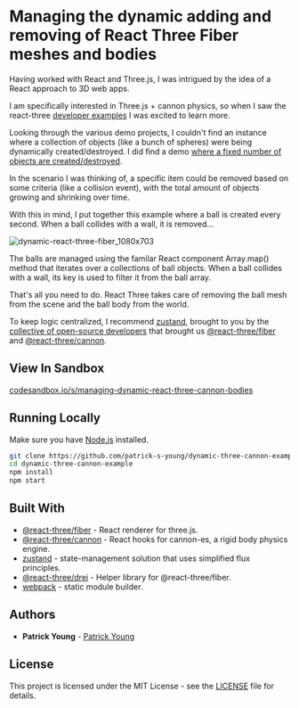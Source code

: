 # Managing the dynamic adding and removing of React Three Fiber meshes and bodies

Having worked with React and Three.js, I was intrigued by the idea of a React approach to 3D web apps. 

I am specifically interested in Three.js + cannon physics, so when I saw the react-three [developer examples](https://cannon.pmnd.rs/) I was excited to learn more.

Looking through the various demo projects, I couldn't find an instance where a collection of objects (like a bunch of spheres) were being dynamically created/destroyed. I did find a demo [where a fixed number of objects are created/destroyed](https://cannon.pmnd.rs/#/demo/CubeHeap). 

In the scenario I was thinking of, a specific item could be removed based on some criteria (like a collision event), with the total amount of objects growing and shrinking over time.

With this in mind, I put together this example where a ball is created every second. When a ball collides with a wall, it is removed...

![dynamic-react-three-fiber_1080x703](https://user-images.githubusercontent.com/42591798/181865083-630fad5f-cbb0-49f3-becb-883b7b45718f.gif)

The balls are managed using the familar React component Array.map() method that iterates over a collections of ball objects. When a ball collides with a wall, its key is used to filter it from the ball array. 

That's all you need to do. React Three takes care of removing the ball mesh from the scene and the ball body from the world.

To keep logic centralized, I recommend [zustand](https://www.npmjs.com/package/zustand), brought to you by the [collective of open-source developers](https://pmnd.rs/) that brought us [@react-three/fiber](https://www.npmjs.com/package/@react-three/fiber) and [@react-three/cannon](https://www.npmjs.com/package/@react-three/cannon).


## View In Sandbox
[codesandbox.io/s/managing-dynamic-react-three-cannon-bodies](https://codesandbox.io/s/managing-dynamic-react-three-cannon-bodies-ic9zl8)

## Running Locally

Make sure you have [Node.js](http://nodejs.org/) installed.

```sh
git clone https://github.com/patrick-s-young/dynamic-three-cannon-example.git # or clone your own fork
cd dynamic-three-cannon-example
npm install
npm start
```


## Built With
* [@react-three/fiber](https://www.npmjs.com/package/@react-three/fiber) - React renderer for three.js.
* [@react-three/cannon](https://www.npmjs.com/package/@react-three/cannon) - React hooks for cannon-es, a rigid body physics engine.
* [zustand](https://www.npmjs.com/package/zustand) - state-management solution that uses simplified flux principles.
* [@react-three/drei](https://www.npmjs.com/package/@react-three/drei) - Helper library for @react-three/fiber.
* [webpack](https://webpack.js.org/) - static module builder.

## Authors

* **Patrick Young** - [Patrick Young](https://github.com/patrick-s-young)

## License

This project is licensed under the MIT License - see the [LICENSE](LICENSE) file for details.
